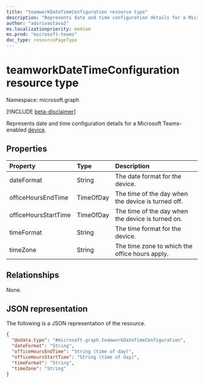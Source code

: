 ```yaml
---
title: "teamworkDateTimeConfiguration resource type"
description: "Represents date and time configuration details for a Microsoft Teams-enabled device."
author: "adsrivastava2"
ms.localizationpriority: medium
ms.prod: "microsoft-teams"
doc_type: resourcePageType
---
```


# teamworkDateTimeConfiguration resource type

Namespace: microsoft.graph

[!INCLUDE [beta-disclaimer](../../includes/beta-disclaimer.md)]

Represents date and time configuration details for a Microsoft Teams-enabled [device](../resources/teamworkdevice.md).

## Properties
|Property|Type|Description|
|:---|:---|:---|
|dateFormat|String|The date format for the device.|
|officeHoursEndTime|TimeOfDay|The time of the day when the device is turned off.|
|officeHoursStartTime|TimeOfDay|The time of the day when the device is turned on.|
|timeFormat|String|The time format for the device.|
|timeZone|String|The time zone to which the office hours apply.|

## Relationships
None.

## JSON representation
The following is a JSON representation of the resource.
<!-- {
  "blockType": "resource",
  "@odata.type": "microsoft.graph.teamworkDateTimeConfiguration"
}
-->
``` json
{
  "@odata.type": "#microsoft.graph.teamworkDateTimeConfiguration",
  "dateFormat": "String",
  "officeHoursEndTime": "String (time of day)",
  "officeHoursStartTime": "String (time of day)",
  "timeFormat": "String",
  "timeZone": "String"
}
```

